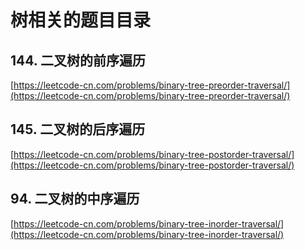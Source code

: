 # 树相关的题目目录

## 144. 二叉树的前序遍历

[https://leetcode-cn.com/problems/binary-tree-preorder-traversal/](https://leetcode-cn.com/problems/binary-tree-preorder-traversal/)

## 145. 二叉树的后序遍历

[https://leetcode-cn.com/problems/binary-tree-postorder-traversal/](https://leetcode-cn.com/problems/binary-tree-postorder-traversal/)

## 94. 二叉树的中序遍历

[https://leetcode-cn.com/problems/binary-tree-inorder-traversal/](https://leetcode-cn.com/problems/binary-tree-inorder-traversal/)